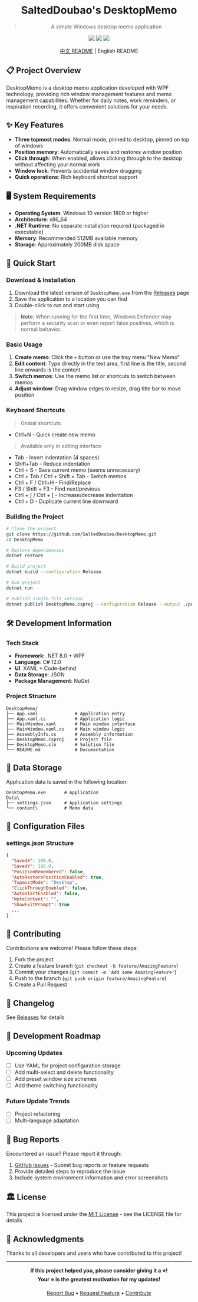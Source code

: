 <h1 align="center">SaltedDoubao's DesktopMemo</h1>

> <p align="center">A simple Windows desktop memo application</p>

<div align="center">

<img src="https://img.shields.io/badge/.NET-8.0-purple" />
<img src="https://img.shields.io/badge/Platform-Windows-blue" />
<img src="https://img.shields.io/badge/License-MIT-green" />

[中文 README](./README.md) | English README

</div>

## 📋 Project Overview

DesktopMemo is a desktop memo application developed with WPF technology, providing rich window management features and memo management capabilities. Whether for daily notes, work reminders, or inspiration recording, it offers convenient solutions for your needs.

## ✨ Key Features

- **Three topmost modes**: Normal mode, pinned to desktop, pinned on top of windows
- **Position memory**: Automatically saves and restores window position
- **Click through**: When enabled, allows clicking through to the desktop without affecting your normal work
- **Window lock**: Prevents accidental window dragging
- **Quick operations**: Rich keyboard shortcut support

## 🖥️ System Requirements

- **Operating System**: Windows 10 version 1809 or higher
- **Architecture**: x86_64
- **.NET Runtime**: No separate installation required (packaged in executable)
- **Memory**: Recommended 512MB available memory
- **Storage**: Approximately 200MB disk space

## 🚀 Quick Start

### Download & Installation

1. Download the latest version of `DesktopMemo.exe` from the [Releases](../../releases) page
2. Save the application to a location you can find
3. Double-click to run and start using

> **Note**: When running for the first time, Windows Defender may perform a security scan or even report false positives, which is normal behavior.

### Basic Usage

1. **Create memo**: Click the `+` button or use the tray menu "New Memo"
2. **Edit content**: Type directly in the text area, first line is the title, second line onwards is the content
3. **Switch memos**: Use the memo list or shortcuts to switch between memos
4. **Adjust window**: Drag window edges to resize, drag title bar to move position

### Keyboard Shortcuts

> Global shortcuts
- Ctrl+N - Quick create new memo
> Available only in editing interface
- Tab - Insert indentation (4 spaces)
- Shift+Tab - Reduce indentation
- Ctrl + S - Save current memo (seems unnecessary)
- Ctrl + Tab / Ctrl + Shift + Tab - Switch memos
- Ctrl + F / Ctrl+H - Find/Replace
- F3 / Shift + F3 - Find next/previous
- Ctrl + ] / Ctrl + [ - Increase/decrease indentation
- Ctrl + D - Duplicate current line downward

### Building the Project

```bash
# Clone the project
git clone https://github.com/SaltedDoubao/DesktopMemo.git
cd DesktopMemo

# Restore dependencies
dotnet restore

# Build project
dotnet build --configuration Release

# Run project
dotnet run

# Publish single-file version
dotnet publish DesktopMemo.csproj --configuration Release --output ./publish
```

## 🛠️ Development Information

### Tech Stack

- **Framework**: .NET 8.0 + WPF
- **Language**: C# 12.0
- **UI**: XAML + Code-behind
- **Data Storage**: JSON
- **Package Management**: NuGet

### Project Structure

```
DesktopMemo/
├── App.xaml              # Application entry
├── App.xaml.cs           # Application logic
├── MainWindow.xaml       # Main window interface
├── MainWindow.xaml.cs    # Main window logic
├── AssemblyInfo.cs       # Assembly information
├── DesktopMemo.csproj    # Project file
├── DesktopMemo.sln       # Solution file
└── README.md             # Documentation
```


## 📄 Data Storage

Application data is saved in the following location:

```
DesktopMemo.exe       # Application
Data\
├── settings.json     # Application settings
└── content\          # Memo data
```

## 🔧 Configuration Files

### settings.json Structure

```json
{
  "SavedX": 100.0,
  "SavedY": 100.0,
  "PositionRemembered": false,
  "AutoRestorePositionEnabled": true,
  "TopmostMode": "Desktop",
  "ClickThroughEnabled": false,
  "AutoStartEnabled": false,
  "NoteContent": "",
  "ShowExitPrompt": true
  ...
}
```

## 🤝 Contributing

Contributions are welcome! Please follow these steps:

1. Fork the project
2. Create a feature branch (`git checkout -b feature/AmazingFeature`)
3. Commit your changes (`git commit -m 'Add some AmazingFeature'`)
4. Push to the branch (`git push origin feature/AmazingFeature`)
5. Create a Pull Request

## 📝 Changelog

See [Releases](../../releases) for details

## 🚧 Development Roadmap

### Upcoming Updates
- [ ] Use YAML for project configuration storage
- [ ] Add multi-select and delete functionality
- [ ] Add preset window size schemes
- [ ] Add theme switching functionality

### Future Update Trends
- [ ] Project refactoring
- [ ] Multi-language adaptation

## 🐛 Bug Reports

Encountered an issue? Please report it through:

1. [GitHub Issues](../../issues) - Submit bug reports or feature requests
2. Provide detailed steps to reproduce the issue
3. Include system environment information and error screenshots

## 🏛️ License

This project is licensed under the [MIT License](LICENSE) - see the LICENSE file for details

## 🙏 Acknowledgments

Thanks to all developers and users who have contributed to this project!

---

<div align="center">

**If this project helped you, please consider giving it a ⭐!**\
**Your ⭐ is the greatest motivation for my updates!**

[Report Bug](../../issues) • [Request Feature](../../issues) • [Contribute](../../pulls)

</div>